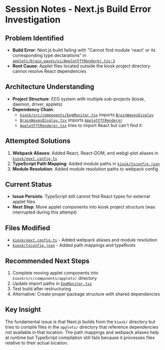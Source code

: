 # Session Notes - Next.js Build Error Investigation

## Problem Identified
- **Build Error**: Next.js build failing with "Cannot find module 'react' or its corresponding type declarations" in [`applets/brain_waves/ui/AppletFftRenderer.tsx:3`](../applets/brain_waves/ui/AppletFftRenderer.tsx:3)
- **Root Cause**: Applet files located outside the kiosk project directory cannot resolve React dependencies

## Architecture Understanding
- **Project Structure**: EEG system with multiple sub-projects (kiosk, daemon, driver, applets)
- **Dependency Chain**: 
  - [`kiosk/src/components/EegMonitor.tsx`](../kiosk/src/components/EegMonitor.tsx:20) imports [`BrainWavesDisplay`](../applets/brain_waves/ui/BrainWavesDisplay.tsx:1)
  - [`BrainWavesDisplay.tsx`](../applets/brain_waves/ui/BrainWavesDisplay.tsx:2) imports [`AppletFftRenderer`](../applets/brain_waves/ui/AppletFftRenderer.tsx:1)
  - [`AppletFftRenderer.tsx`](../applets/brain_waves/ui/AppletFftRenderer.tsx:3) tries to import React but can't find it

## Attempted Solutions
1. **Webpack Aliases**: Added React, React-DOM, and webgl-plot aliases in [`kiosk/next.config.ts`](../kiosk/next.config.ts:40)
2. **TypeScript Path Mapping**: Added module paths in [`kiosk/tsconfig.json`](../kiosk/tsconfig.json:22)
3. **Module Resolution**: Added module resolution paths to webpack config

## Current Status
- **Issue Persists**: TypeScript still cannot find React types for external applet files
- **Next Step**: Move applet components into kiosk project structure (was interrupted during this attempt)

## Files Modified
- [`kiosk/next.config.ts`](../kiosk/next.config.ts:1) - Added webpack aliases and module resolution
- [`kiosk/tsconfig.json`](../kiosk/tsconfig.json:1) - Added path mappings and typeRoots

## Recommended Next Steps
1. Complete moving applet components into `kiosk/src/components/applets/` directory
2. Update import paths in [`EegMonitor.tsx`](../kiosk/src/components/EegMonitor.tsx:20)
3. Test build after restructuring
4. Alternative: Create proper package structure with shared dependencies

## Key Insight
The fundamental issue is that Next.js builds from the `kiosk/` directory but tries to compile files in the `applets/` directory that reference dependencies not available in that location. The path mappings and webpack aliases help at runtime but TypeScript compilation still fails because it processes files relative to their actual location.